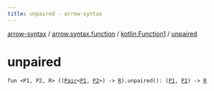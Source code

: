 ```yaml
---
title: unpaired - arrow-syntax
---
```


[arrow-syntax](../../index.html) / [arrow.syntax.function](../index.html) / [kotlin.Function1](index.html) / [unpaired](./unpaired.html)

# unpaired

`fun <P1, P2, R> ((`[`Pair`](https://kotlinlang.org/api/latest/jvm/stdlib/kotlin/-pair/index.html)`<`[`P1`](unpaired.html#P1)`, `[`P2`](unpaired.html#P2)`>) -> `[`R`](unpaired.html#R)`).unpaired(): (`[`P1`](unpaired.html#P1)`, `[`P2`](unpaired.html#P2)`) -> `[`R`](unpaired.html#R)